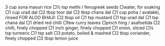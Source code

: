 3 cup sona masuri rice
▢½ tsp methi / fenugreek seeds
▢water, for soaking
▢1 cup urad dal
▢2 tbsp toor dal
▢2 tbsp chana dal
▢1 cup poha / avalakki, rinsed
FOR ALOO BHAJI:
▢2 tbsp oil
▢1 tsp mustard
▢1 tsp urad dal
▢1 tsp chana dal
▢1 dried red chilli
▢few curry leaves
▢pinch hing / asafoetida
▢2 chilli, finely chopped
▢1 inch ginger, finely chopped
▢1 onion, sliced
▢¼ tsp turmeric
▢1 tsp salt
▢3 potato, boiled & mashed
▢2 tbsp coriander, finely chopped
▢2 tbsp lemon juice